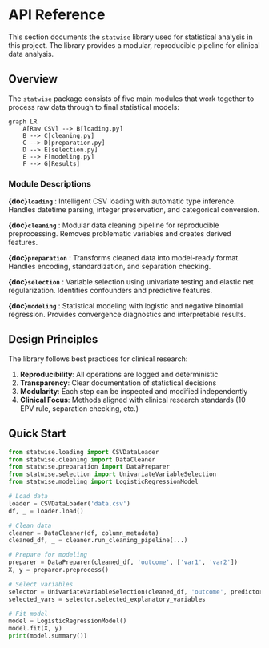 # API Reference

This section documents the `statwise` library used for statistical analysis in this project. The library provides a modular, reproducible pipeline for clinical data analysis.

## Overview

The `statwise` package consists of five main modules that work together to process raw data through to final statistical models:

```{mermaid}
graph LR
    A[Raw CSV] --> B[loading.py]
    B --> C[cleaning.py]
    C --> D[preparation.py]
    D --> E[selection.py]
    E --> F[modeling.py]
    F --> G[Results]
```

### Module Descriptions

**{doc}`loading`**
: Intelligent CSV loading with automatic type inference. Handles datetime parsing, integer preservation, and categorical conversion.

**{doc}`cleaning`**
: Modular data cleaning pipeline for reproducible preprocessing. Removes problematic variables and creates derived features.

**{doc}`preparation`**
: Transforms cleaned data into model-ready format. Handles encoding, standardization, and separation checking.

**{doc}`selection`**
: Variable selection using univariate testing and elastic net regularization. Identifies confounders and predictive features.

**{doc}`modeling`**
: Statistical modeling with logistic and negative binomial regression. Provides convergence diagnostics and interpretable results.

## Design Principles

The library follows best practices for clinical research:

1. **Reproducibility**: All operations are logged and deterministic
2. **Transparency**: Clear documentation of statistical decisions
3. **Modularity**: Each step can be inspected and modified independently
4. **Clinical Focus**: Methods aligned with clinical research standards (10 EPV rule, separation checking, etc.)

## Quick Start

```python
from statwise.loading import CSVDataLoader
from statwise.cleaning import DataCleaner
from statwise.preparation import DataPreparer
from statwise.selection import UnivariateVariableSelection
from statwise.modeling import LogisticRegressionModel

# Load data
loader = CSVDataLoader('data.csv')
df, _ = loader.load()

# Clean data
cleaner = DataCleaner(df, column_metadata)
cleaned_df, _ = cleaner.run_cleaning_pipeline(...)

# Prepare for modeling
preparer = DataPreparer(cleaned_df, 'outcome', ['var1', 'var2'])
X, y = preparer.preprocess()

# Select variables
selector = UnivariateVariableSelection(cleaned_df, 'outcome', predictors)
selected_vars = selector.selected_explanatory_variables

# Fit model
model = LogisticRegressionModel()
model.fit(X, y)
print(model.summary())
```